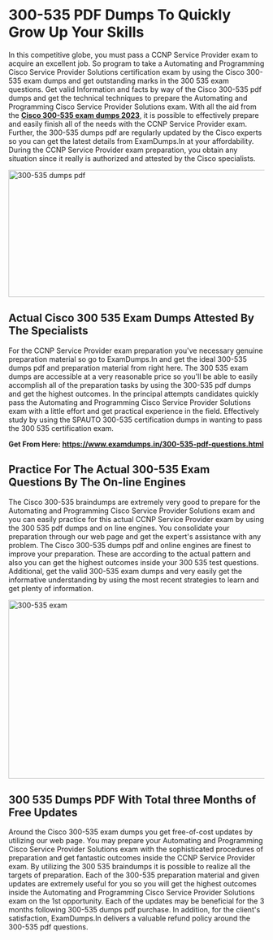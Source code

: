 <h1><strong>300-535 PDF Dumps To Quickly Grow Up Your Skills</strong></h1>
<p>In this competitive globe, you must pass a CCNP Service Provider exam to acquire an excellent job. So program to take a Automating and Programming Cisco Service Provider Solutions certification exam by using the Cisco 300-535 exam dumps and get outstanding marks in the 300 535 exam questions. Get valid Information and facts by way of the Cisco 300-535 pdf dumps and get the technical techniques to prepare the Automating and Programming Cisco Service Provider Solutions exam. With all the aid from the <strong><a href="https://www.examdumps.in/300-535-pdf-questions.html">Cisco 300-535 exam dumps 2023</a></strong>, it is possible to effectively prepare and easily finish all of the needs with the CCNP Service Provider exam. Further, the 300-535 dumps pdf are regularly updated by the Cisco experts so you can get the latest details from ExamDumps.In at your affordability. During the CCNP Service Provider exam preparation, you obtain any situation since it really is authorized and attested by the Cisco specialists.</p>
<p><img src="https://i.ibb.co/zxJwW90/Copy-of-Online-Classes-Twitter-header-post-Made-with-Poster-My-Wall-1.png" alt="300-535 dumps pdf" width="750" height="250" /></p>
<h2><strong>Actual Cisco 300 535 Exam Dumps Attested By The Specialists</strong></h2>
<p>For the CCNP Service Provider exam preparation you've necessary genuine preparation material so go to ExamDumps.In and get the ideal 300-535 dumps pdf and preparation material from right here. The 300 535 exam dumps are accessible at a very reasonable price so you'll be able to easily accomplish all of the preparation tasks by using the 300-535 pdf dumps and get the highest outcomes. In the principal attempts candidates quickly pass the Automating and Programming Cisco Service Provider Solutions exam with a little effort and get practical experience in the field. Effectively study by using the SPAUTO 300-535 certification dumps in wanting to pass the 300 535 certification exam.</p>
<p><strong>Get From Here:&nbsp;<a href="https://www.examdumps.in/300-535-pdf-questions.html">https://www.examdumps.in/300-535-pdf-questions.html</a></strong></p>
<h2><strong>Practice For The Actual 300-535 Exam Questions By The On-line Engines</strong></h2>
<p>The Cisco 300-535 braindumps are extremely very good to prepare for the Automating and Programming Cisco Service Provider Solutions exam and you can easily practice for this actual CCNP Service Provider exam by using the 300 535 pdf dumps and on line engines. You consolidate your preparation through our web page and get the expert's assistance with any problem. The Cisco 300-535 dumps pdf and online engines are finest to improve your preparation. These are according to the actual pattern and also you can get the highest outcomes inside your 300 535 test questions. Additional, get the valid 300-535 exam dumps and very easily get the informative understanding by using the most recent strategies to learn and get plenty of information.</p>
<p><a href="https://www.examdumps.in/300-535-pdf-questions.html"><img src="https://i.ibb.co/QkNtdwY/Copy-of-Zoom-Online-Classes-Facebook-Share-Po-Made-with-Poster-My-Wall-1.jpg" alt="300-535 exam" width="670" height="352" /></a></p>
<h2><strong>300 535 Dumps PDF With Total three Months of Free Updates</strong></h2>
<p>Around the Cisco 300-535 exam dumps you get free-of-cost updates by utilizing our web page. You may prepare your Automating and Programming Cisco Service Provider Solutions exam with the sophisticated procedures of preparation and get fantastic outcomes inside the CCNP Service Provider exam. By utilizing the 300 535 braindumps it is possible to realize all the targets of preparation. Each of the 300-535 preparation material and given updates are extremely useful for you so you will get the highest outcomes inside the Automating and Programming Cisco Service Provider Solutions exam on the 1st opportunity. Each of the updates may be beneficial for the 3 months following 300-535 dumps pdf purchase. In addition, for the client's satisfaction, ExamDumps.In delivers a valuable refund policy around the 300-535 pdf questions.</p>
